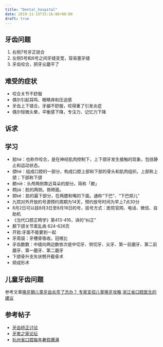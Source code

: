 ```yaml
---
title: "Dental_hospital"
date: 2019-11-15T15:16:06+08:00
draft: true
---
```


## 牙齿问题
1. 右侧7号牙正锁合
2. 左侧5号和6号之间牙缝变宽，容易塞牙缝
3. 牙齿咬合，把牙尖磨平了

## 难受的症状
* 咬合关节不舒服
* 偶尔引起耳鸣、眼睛痒和压迫感
* 牙齿上下错合，牙龈不舒服，咬得重了引发炎症
* 偶尔轻微头晕，平衡感下降，专注力、记忆力下降

## 诉求

## 学习
* 𬌗hé：也称作咬合，是在神经肌肉控制下，上下颌牙发生接触的现象，包括静止和运动状态。
* 颌hé：组成口腔的一部分，构成口腔上部和下部的骨头和肌肉组织。上部称上颌；下部称下颌
* 颞niè：头颅两侧靠近耳朵的部分。简称「颞」
* 颊jiá：脸的两侧。唇颊面。
* 颏kē：脸的最下部分，在两腮和嘴的下面。通称“下巴”、“下巴颏儿”
* 九院对外开放的号源预约周期为14天，预约放号时间为早上7点30分
* 8月2日可以挂8月3日至8月16日的号，挂号方式：医院官网、电话、微信、自助机
* 《当代口腔正畸学》第413-416，讲的“纠正”
* 颞下颌关节紊乱病 624-626页
* 开𬌗:牙面不能要到一起
* 牙周袋：牙槽骨吸收。冠根比
* 牙齿数数：中缝向两边数依次是中切牙、侧切牙、尖牙、第一前磨牙、第二前磨牙、第一磨牙、第二磨牙
* 下颌骨升支矢状劈开截骨术
* 颏成形术

## 儿童牙齿问题
参考文章[换牙期儿童牙齿长歪了怎办？ 专家支招儿童换牙攻略](https://www.familydoctor.com.cn/baby/a/201610/1339251.html)
[浙江省口腔医生的建议](https://new.qq.com/rain/a/20190804A0DXBD)

## 参考帖子
* [牙齿矫正讨论](https://www.libaclub.com/t_13_10302694_1.htm)
* [牙套之家论坛](http://new.yatao.cn/home)
* [杭州省口腔每年暑假爆满](https://new.qq.com/rain/a/20190804A0DXBD)